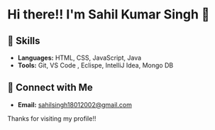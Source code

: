 # Hi there!! I'm Sahil Kumar Singh 👋

## 🌱 Skills  
 
- **Languages:**  HTML, CSS, JavaScript, Java 
- **Tools:** Git, VS Code , Eclispe, IntelliJ Idea, Mongo DB  
 
## 🔗 Connect with Me

- **Email:** sahilsingh18012002@gmail.com
 
Thanks for visiting my profile!! 
  

